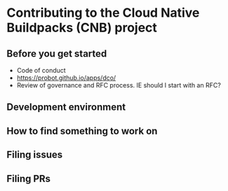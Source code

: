 # Contributing to the Cloud Native Buildpacks (CNB) project

## Before you get started
- Code of conduct
- https://probot.github.io/apps/dco/
- Review of governance and RFC process. IE should I start with an RFC?

## Development environment

## How to find something to work on

## Filing issues

## Filing PRs
